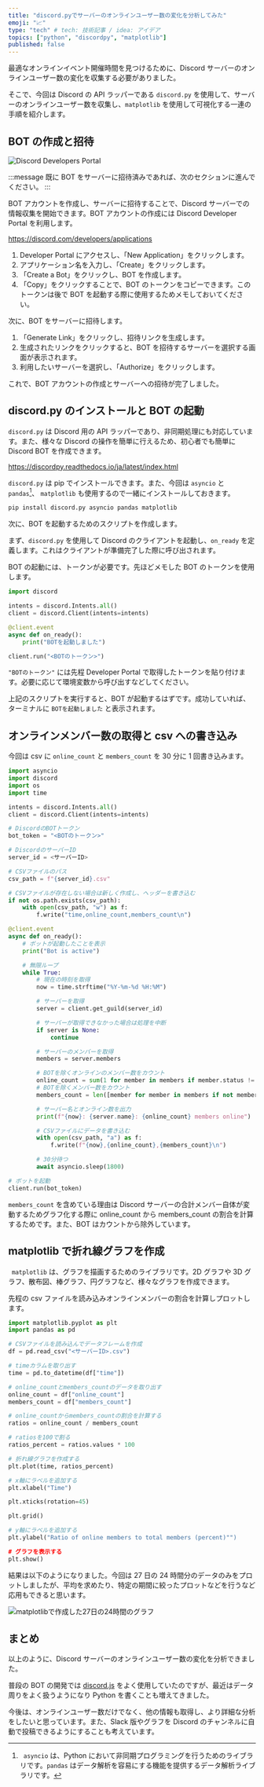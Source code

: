 ```yaml
---
title: "discord.pyでサーバーのオンラインユーザー数の変化を分析してみた"
emoji: "📈"
type: "tech" # tech: 技術記事 / idea: アイデア
topics: ["python", "discordpy", "matplotlib"]
published: false
---
```


最適なオンラインイベント開催時間を見つけるために、Discord サーバーのオンラインユーザー数の変化を収集する必要がありました。

そこで、今回は Discord の API ラッパーである `discord.py` を使用して、サーバーのオンラインユーザー数を収集し、`matplotlib` を使用して可視化する一連の手順を紹介します。

## BOT の作成と招待

![Discord Developers Portal](/images/discord-online-members-chart/discord-bot-create.jpg)

:::message
既に BOT をサーバーに招待済みであれば、次のセクションに進んでください。
:::

BOT アカウントを作成し、サーバーに招待することで、Discord サーバーでの情報収集を開始できます。BOT アカウントの作成には Discord Developer Portal を利用します。

https://discord.com/developers/applications

1. Developer Portal にアクセスし、「New Application」をクリックします。
1. アプリケーション名を入力し、「Create」をクリックします。
1. 「Create a Bot」をクリックし、BOT を作成します。
1. 「Copy」をクリックすることで、BOT のトークンをコピーできます。このトークンは後で BOT を起動する際に使用するためメモしておいてください。

次に、BOT をサーバーに招待します。

1. 「Generate Link」をクリックし、招待リンクを生成します。
1. 生成されたリンクをクリックすると、BOT を招待するサーバーを選択する画面が表示されます。
1. 利用したいサーバーを選択し、「Authorize」をクリックします。

これで、BOT アカウントの作成とサーバーへの招待が完了しました。

## discord.py のインストールと BOT の起動

`discord.py` は Discord 用の API ラッパーであり、非同期処理にも対応しています。また、様々な Discord の操作を簡単に行えるため、初心者でも簡単に Discord BOT を作成できます。

https://discordpy.readthedocs.io/ja/latest/index.html

`discord.py` は pip でインストールできます。また、今回は `asyncio` と `pandas`[^1]、 `matplotlib` も使用するので一緒にインストールしておきます。

[^1]: ` asyncio` は、Python において非同期プログラミングを行うためのライブラリです。`pandas` はデータ解析を容易にする機能を提供するデータ解析ライブラリです。

```bash
pip install discord.py asyncio pandas matplotlib
```

次に、BOT を起動するためのスクリプトを作成します。

まず、`discord.py` を使用して Discord のクライアントを起動し、`on_ready` を定義します。これはクライアントが準備完了した際に呼び出されます。

BOT の起動には、トークンが必要です。先ほどメモした BOT のトークンを使用します。

```py
import discord

intents = discord.Intents.all()
client = discord.Client(intents=intents)

@client.event
async def on_ready():
    print("BOTを起動しました")

client.run("<BOTのトークン>")
```

`"BOTのトークン"` には先程 Developer Portal で取得したトークンを貼り付けます。必要に応じて環境変数から呼び出すなどしてください。

上記のスクリプトを実行すると、BOT が起動するはずです。成功していれば、ターミナルに `BOTを起動しました` と表示されます。

## オンラインメンバー数の取得と csv への書き込み

今回は csv に `online_count` と `members_count` を 30 分に 1 回書き込みます。

```py
import asyncio
import discord
import os
import time

intents = discord.Intents.all()
client = discord.Client(intents=intents)

# DiscordのBOTトークン
bot_token = "<BOTのトークン>"

# DiscordのサーバーID
server_id = <サーバーID>

# CSVファイルのパス
csv_path = f"{server_id}.csv"

# CSVファイルが存在しない場合は新しく作成し、ヘッダーを書き込む
if not os.path.exists(csv_path):
    with open(csv_path, "w") as f:
        f.write("time,online_count,members_count\n")

@client.event
async def on_ready():
    # ボットが起動したことを表示
    print("Bot is active")

    # 無限ループ
    while True:
        # 現在の時刻を取得
        now = time.strftime("%Y-%m-%d %H:%M")

        # サーバーを取得
        server = client.get_guild(server_id)

        # サーバーが取得できなかった場合は処理を中断
        if server is None:
            continue

        # サーバーのメンバーを取得
        members = server.members

        # BOTを除くオンラインのメンバー数をカウント
        online_count = sum(1 for member in members if member.status != discord.Status.offline and not member.bot)
        # BOTを除くメンバー数をカウント
        members_count = len([member for member in members if not member.bot])

        # サーバー名とオンライン数を出力
        print(f"{now}: {server.name}: {online_count} members online")

        # CSVファイルにデータを書き込む
        with open(csv_path, "a") as f:
            f.write(f"{now},{online_count},{members_count}\n")

        # 30分待つ
        await asyncio.sleep(1800)

# ボットを起動
client.run(bot_token)
```

`members_count` を含めている理由は Discord サーバーの合計メンバー自体が変動するためグラフ化する際に online_count から members_count の割合を計算するためです。また、BOT はカウントから除外しています。

## matplotlib で折れ線グラフを作成

` matplotlib` は、グラフを描画するためのライブラリです。2D グラフや 3D グラフ、散布図、棒グラフ、円グラフなど、様々なグラフを作成できます。

先程の csv ファイルを読み込みオンラインメンバーの割合を計算しプロットします。

```py
import matplotlib.pyplot as plt
import pandas as pd

# CSVファイルを読み込んでデータフレームを作成
df = pd.read_csv("<サーバーID>.csv")

# timeカラムを取り出す
time = pd.to_datetime(df["time"])

# online_countとmembers_countのデータを取り出す
online_count = df["online_count"]
members_count = df["members_count"]

# online_countからmembers_countの割合を計算する
ratios = online_count / members_count

# ratiosを100で割る
ratios_percent = ratios.values * 100

# 折れ線グラフを作成する
plt.plot(time, ratios_percent)

# x軸にラベルを追加する
plt.xlabel("Time")

plt.xticks(rotation=45)

plt.grid()

# y軸にラベルを追加する
plt.ylabel("Ratio of online members to total members (percent)"")

# グラフを表示する
plt.show()
```

結果は以下のようになりました。今回は 27 日の 24 時間分のデータのみをプロットしましたが、平均を求めたり、特定の期間に絞ったプロットなどを行うなど応用もできると思います。

![matplotlibで作成した27日の24時間のグラフ](/images/discord-online-members-chart/discord-online-matplotlib-chart.png)

## まとめ

以上のように、Discord サーバーのオンラインユーザー数の変化を分析できました。

普段の BOT の開発では [discord.js](https://discord.js.org/#/) をよく使用していたのですが、最近はデータ周りをよく扱うようになり Python を書くことも増えてきました。

今後は、オンラインユーザー数だけでなく、他の情報も取得し、より詳細な分析をしたいと思っています。また、Slack 版やグラフを Discord のチャンネルに自動で投稿できるようにすることも考えています。

